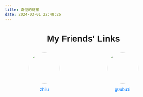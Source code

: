 ```yaml
---
title: 奇怪的链接
date: 2024-03-01 22:48:26
---
```

<!DOCTYPE html>
<html lang="en">
<head>
    <meta charset="UTF-8">
    <meta name="viewport" content="width=device-width, initial-scale=1.0">
    <title>My Friends' Links</title>
    <style>
        body {
            font-family: Arial, sans-serif;
            margin: 0;
            padding: 20px;
        }
        h1 {
            text-align: center;
        }
        .friends-container {
            display: flex;
            flex-wrap: wrap;
            justify-content: space-around;
        }
        .friend {
            margin: 10px;
            text-align: center;
            max-width: 200px;
        }
        .friend img {
            width: 100px;
            height: 100px;
            border-radius: 50%;
            margin-bottom: 10px;
        }
        .friend a {
            color: #007bff;
            text-decoration: none;
            display: block;
        }
        .friend a:hover {
            text-decoration: underline;
        }
    </style>
</head>
<body>
    <h1>My Friends' Links</h1>
    <div class="friends-container">
        <div class="friend">
            <img src="https://cravatar.cn/avatar/13aa912754e6bb5e671f3e6654e4712d?s=120">
            <a href="https://blog.zhilu.cyou" target="_blank">zhilu</a>
        </div>
        <div class="friend">
            <img src="https://q1.qlogo.cn/g?b=qq&nk=1738327323&s=3">
            <a href="https://blog.goubuli.online" target="_blank">g0ubu1i</a>
        </div>
        <!-- Add more friend links as needed -->
    </div>
</body>
</html>
